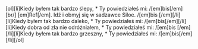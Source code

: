 [ol][li]Kiedy byłem tak bardzo ślepy, * Ty powiedziałeś mi: /[em]bis[/em][br/] [em]Ref[/em]. Idź i obmyj się w sadzawce Siloe. /[em]bis [/em][/li][li]Kiedy byłem tak bardzo daleko, * Ty powiedziałeś mi: /[em]bis[/em][/li][li]Kiedy dobra od zła nie odróżniałem, * Ty powiedziałeś mi: /[em]bis [/em][/li][li]Kiedy byłem tak bardzo grzeszny, * Ty powiedziałeś mi: /[em]bis[/em][/li][/ol]